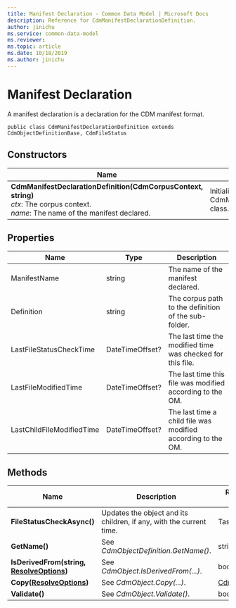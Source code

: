 ```yaml
---
title: Manifest Declaration - Common Data Model | Microsoft Docs
description: Reference for CdmManifestDeclarationDefinition.
author: jinichu
ms.service: common-data-model
ms.reviewer: 
ms.topic: article
ms.date: 10/18/2019
ms.author: jinichu
---
```


# Manifest Declaration

A manifest declaration is a declaration for the CDM manifest format.

```
public class CdmManifestDeclarationDefinition extends CdmObjectDefinitionBase, CdmFileStatus
```

## Constructors
|Name|Description|
|---|---|
|**CdmManifestDeclarationDefinition(CdmCorpusContext, string)**<br/>*ctx*: The corpus context.<br/>*name*: The name of the manifest declared.|Initializes a new instance of the CdmManifestDeclarationDefinition class.|

## Properties
|Name|Type|Description|
|---|---|---|
|ManifestName|string|The name of the manifest declared.|
|Definition|string|The corpus path to the definition of the sub-folder.|
|LastFileStatusCheckTime|DateTimeOffset?|The last time the modified time was checked for this file.|
|LastFileModifiedTime|DateTimeOffset?|The last time this file was modified according to the OM.|
|LastChildFileModifiedTime|DateTimeOffset?|The last time a child file was modified according to the OM.|

## Methods
|Name|Description|Return Type|
|---|---|---|
|**FileStatusCheckAsync()**|Updates the object and its children, if any, with the current time.|Task|
|**GetName()**|See *CdmObjectDefinition.GetName()*.|string|
|**IsDerivedFrom(string, [ResolveOptions](../utilities/resolveoptions.md))**|See *CdmObject.IsDerivedFrom(...)*.|bool|
|**Copy([ResolveOptions](../utilities/resolveoptions.md))**|See *CdmObject.Copy(...)*.|[CdmObject](cdmobject.md)|
|**Validate()**|See *CdmObject.Validate()*.|bool|

